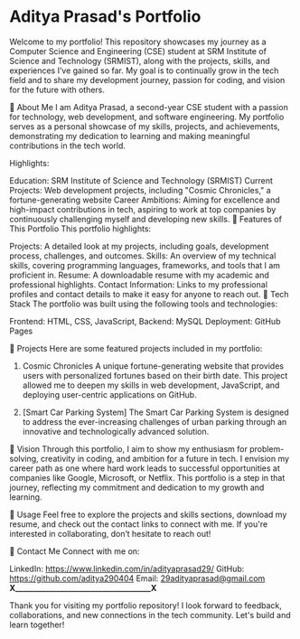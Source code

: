 # Aditya Prasad's Portfolio
Welcome to my portfolio! This repository showcases my journey as a Computer Science and Engineering (CSE) student at SRM Institute of Science and Technology (SRMIST), along with the projects, skills, and experiences I’ve gained so far. My goal is to continually grow in the tech field and to share my development journey, passion for coding, and vision for the future with others.

📌 About Me
I am Aditya Prasad, a second-year CSE student with a passion for technology, web development, and software engineering. My portfolio serves as a personal showcase of my skills, projects, and achievements, demonstrating my dedication to learning and making meaningful contributions in the tech world.

Highlights:

Education: SRM Institute of Science and Technology (SRMIST)
Current Projects: Web development projects, including "Cosmic Chronicles," a fortune-generating website
Career Ambitions: Aiming for excellence and high-impact contributions in tech, aspiring to work at top companies by continuously challenging myself and developing new skills.
🌟 Features of This Portfolio
This portfolio highlights:

Projects: A detailed look at my projects, including goals, development process, challenges, and outcomes.
Skills: An overview of my technical skills, covering programming languages, frameworks, and tools that I am proficient in.
Resume: A downloadable resume with my academic and professional highlights.
Contact Information: Links to my professional profiles and contact details to make it easy for anyone to reach out.
🔧 Tech Stack
The portfolio was built using the following tools and technologies:

Frontend: HTML, CSS, JavaScript, 
Backend: MySQL
Deployment: GitHub Pages

💼 Projects
Here are some featured projects included in my portfolio:

1. Cosmic Chronicles
A unique fortune-generating website that provides users with personalized fortunes based on their birth date. This project allowed me to deepen my skills in web development, JavaScript, and deploying user-centric applications on GitHub.

2. [Smart Car Parking System]
The Smart Car Parking System is designed to address the ever-increasing challenges of urban parking through an innovative and technologically advanced solution.

🎯 Vision
Through this portfolio, I aim to show my enthusiasm for problem-solving, creativity in coding, and ambition for a future in tech. I envision my career path as one where hard work leads to successful opportunities at companies like Google, Microsoft, or Netflix. This portfolio is a step in that journey, reflecting my commitment and dedication to my growth and learning.

📝 Usage
Feel free to explore the projects and skills sections, download my resume, and check out the contact links to connect with me. If you're interested in collaborating, don’t hesitate to reach out!

🤝 Contact Me
Connect with me on:

LinkedIn: https://www.linkedin.com/in/adityaprasad29/
GitHub: https://github.com/aditya290404
Email: 29adityaprasad@gmail.com
                 ____________________________________________________X____________________________________X____________________________________________________

Thank you for visiting my portfolio repository! I look forward to feedback, collaborations, and new connections in the tech community. Let's build and learn together!
